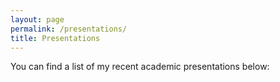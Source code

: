 ```yaml
---
layout: page
permalink: /presentations/
title: Presentations
---
```


You can find a list of my recent academic presentations below:


